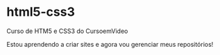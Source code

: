 # html5-css3
Curso de HTM5 e CSS3 do CursoemVideo

Estou aprendendo a criar sites e agora vou gerenciar meus repositórios!
